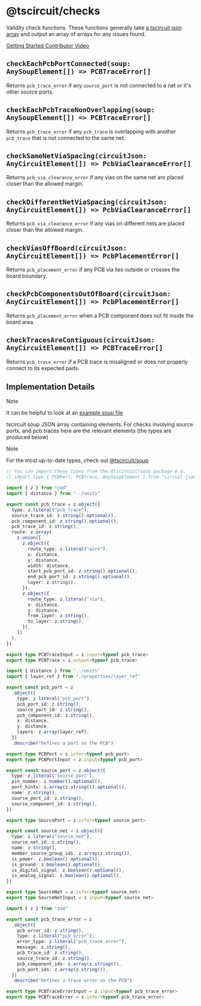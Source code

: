 # @tscircuit/checks

Validity check functions. These functions generally take [a tscircuit json array](https://github.com/tscircuit/soup)
and output an array of arrays for any issues found.

[Getting Started Contributor Video](https://share.cleanshot.com/pk216661)

## `checkEachPcbPortConnected(soup: AnySoupElement[]) => PCBTraceError[]`

Returns `pcb_trace_error` if any `source_port` is not connected to a net or it's other
source ports.

## `checkEachPcbTraceNonOverlapping(soup: AnySoupElement[]) => PCBTraceError[]`

Returns `pcb_trace_error` if any `pcb_trace` is overlapping with another `pcb_trace`
that is not connected to the same net.

## `checkSameNetViaSpacing(circuitJson: AnyCircuitElement[]) => PcbViaClearanceError[]`

Returns `pcb_via_clearance_error` if any vias on the same net are placed closer
than the allowed margin.

## `checkDifferentNetViaSpacing(circuitJson: AnyCircuitElement[]) => PcbViaClearanceError[]`

Returns `pcb_via_clearance_error` if any vias on different nets are placed closer
than the allowed margin.

## `checkViasOffBoard(circuitJson: AnyCircuitElement[]) => PcbPlacementError[]`

Returns `pcb_placement_error` if any PCB via lies outside or crosses the board
boundary.

## `checkPcbComponentsOutOfBoard(circuitJson: AnyCircuitElement[]) => PcbPlacementError[]`

Returns `pcb_placement_error` when a PCB component does not fit inside the board
area.

## `checkTracesAreContiguous(circuitJson: AnyCircuitElement[]) => PCBTraceError[]`

Returns `pcb_trace_error` if a PCB trace is misaligned or does not properly
connect to its expected pads.

## Implementation Details

> [!NOTE]
> It can be helpful to look at an [example soup file](./tests/assets/unrouted-soup-example.json)

tscircuit soup JSON array containing elements. For checks involving source ports,
and pcb traces here are the relevant elements (the types are produced below)

> [!NOTE]
> For the most up-to-date types, check out [@tscircuit/soup](https://github.com/tscircuit/soup)

```ts
// You can import these types from the @tscircuit/soup package e.g.
// import type { PCBPort, PCBTrace, AnySoupElement } from "circuit-json"

import { z } from "zod"
import { distance } from "../units"

export const pcb_trace = z.object({
  type: z.literal("pcb_trace"),
  source_trace_id: z.string().optional(),
  pcb_component_id: z.string().optional(),
  pcb_trace_id: z.string(),
  route: z.array(
    z.union([
      z.object({
        route_type: z.literal("wire"),
        x: distance,
        y: distance,
        width: distance,
        start_pcb_port_id: z.string().optional(),
        end_pcb_port_id: z.string().optional(),
        layer: z.string(),
      }),
      z.object({
        route_type: z.literal("via"),
        x: distance,
        y: distance,
        from_layer: z.string(),
        to_layer: z.string(),
      }),
    ])
  ),
})

export type PCBTraceInput = z.input<typeof pcb_trace>
export type PCBTrace = z.output<typeof pcb_trace>

import { distance } from "../units"
import { layer_ref } from "./properties/layer_ref"

export const pcb_port = z
  .object({
    type: z.literal("pcb_port"),
    pcb_port_id: z.string(),
    source_port_id: z.string(),
    pcb_component_id: z.string(),
    x: distance,
    y: distance,
    layers: z.array(layer_ref),
  })
  .describe("Defines a port on the PCB")

export type PCBPort = z.infer<typeof pcb_port>
export type PCBPortInput = z.input<typeof pcb_port>

export const source_port = z.object({
  type: z.literal("source_port"),
  pin_number: z.number().optional(),
  port_hints: z.array(z.string()).optional(),
  name: z.string(),
  source_port_id: z.string(),
  source_component_id: z.string(),
})

export type SourcePort = z.infer<typeof source_port>

export const source_net = z.object({
  type: z.literal("source_net"),
  source_net_id: z.string(),
  name: z.string(),
  member_source_group_ids: z.array(z.string()),
  is_power: z.boolean().optional(),
  is_ground: z.boolean().optional(),
  is_digital_signal: z.boolean().optional(),
  is_analog_signal: z.boolean().optional(),
})

export type SourceNet = z.infer<typeof source_net>
export type SourceNetInput = z.input<typeof source_net>

import { z } from "zod"

export const pcb_trace_error = z
  .object({
    pcb_error_id: z.string(),
    type: z.literal("pcb_error"),
    error_type: z.literal("pcb_trace_error"),
    message: z.string(),
    pcb_trace_id: z.string(),
    source_trace_id: z.string(),
    pcb_component_ids: z.array(z.string()),
    pcb_port_ids: z.array(z.string()),
  })
  .describe("Defines a trace error on the PCB")

export type PCBTraceErrorInput = z.input<typeof pcb_trace_error>
export type PCBTraceError = z.infer<typeof pcb_trace_error>
```
